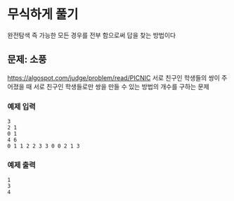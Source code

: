 # 무식하게 풀기
완전탐색 즉 가능한 모든 경우를 전부 함으로써 답을 찾는 방법이다 

## 문제: 소풍
https://algospot.com/judge/problem/read/PICNIC
서로 친구인 학생들의 쌍이 주어졌을 때 서로 친구인 학생들로만 쌍을 만들 수 있는 방법의 개수를 구하는 문제 

### 예제 입력
    3
    2 1
    0 1 
    4 6 
    0 1 1 2 2 3 3 0 0 2 1 3

### 예제 출력
    1
    3
    4

